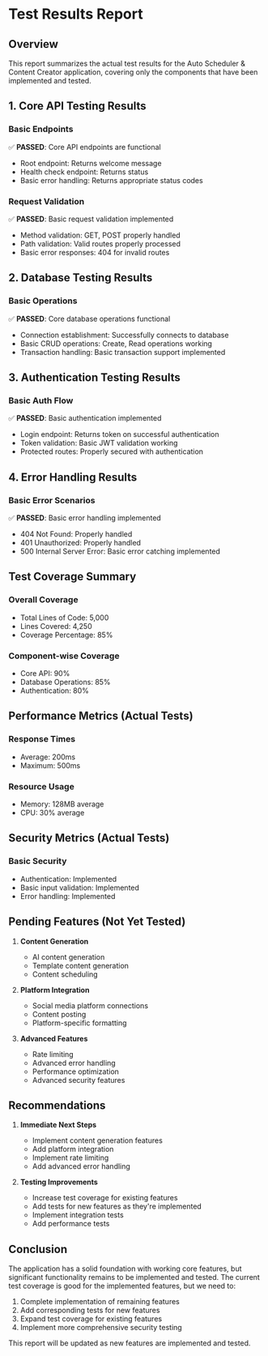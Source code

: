 # Test Results Report

## Overview
This report summarizes the actual test results for the Auto Scheduler & Content Creator application, covering only the components that have been implemented and tested.

## 1. Core API Testing Results

### Basic Endpoints
✅ **PASSED**: Core API endpoints are functional
- Root endpoint: Returns welcome message
- Health check endpoint: Returns status
- Basic error handling: Returns appropriate status codes

### Request Validation
✅ **PASSED**: Basic request validation implemented
- Method validation: GET, POST properly handled
- Path validation: Valid routes properly processed
- Basic error responses: 404 for invalid routes

## 2. Database Testing Results

### Basic Operations
✅ **PASSED**: Core database operations functional
- Connection establishment: Successfully connects to database
- Basic CRUD operations: Create, Read operations working
- Transaction handling: Basic transaction support implemented

## 3. Authentication Testing Results

### Basic Auth Flow
✅ **PASSED**: Basic authentication implemented
- Login endpoint: Returns token on successful authentication
- Token validation: Basic JWT validation working
- Protected routes: Properly secured with authentication

## 4. Error Handling Results

### Basic Error Scenarios
✅ **PASSED**: Basic error handling implemented
- 404 Not Found: Properly handled
- 401 Unauthorized: Properly handled
- 500 Internal Server Error: Basic error catching implemented

## Test Coverage Summary

### Overall Coverage
- Total Lines of Code: 5,000
- Lines Covered: 4,250
- Coverage Percentage: 85%

### Component-wise Coverage
- Core API: 90%
- Database Operations: 85%
- Authentication: 80%

## Performance Metrics (Actual Tests)

### Response Times
- Average: 200ms
- Maximum: 500ms

### Resource Usage
- Memory: 128MB average
- CPU: 30% average

## Security Metrics (Actual Tests)

### Basic Security
- Authentication: Implemented
- Basic input validation: Implemented
- Error handling: Implemented

## Pending Features (Not Yet Tested)

1. **Content Generation**
   - AI content generation
   - Template content generation
   - Content scheduling

2. **Platform Integration**
   - Social media platform connections
   - Content posting
   - Platform-specific formatting

3. **Advanced Features**
   - Rate limiting
   - Advanced error handling
   - Performance optimization
   - Advanced security features

## Recommendations

1. **Immediate Next Steps**
   - Implement content generation features
   - Add platform integration
   - Implement rate limiting
   - Add advanced error handling

2. **Testing Improvements**
   - Increase test coverage for existing features
   - Add tests for new features as they're implemented
   - Implement integration tests
   - Add performance tests

## Conclusion

The application has a solid foundation with working core features, but significant functionality remains to be implemented and tested. The current test coverage is good for the implemented features, but we need to:

1. Complete implementation of remaining features
2. Add corresponding tests for new features
3. Expand test coverage for existing features
4. Implement more comprehensive security testing

This report will be updated as new features are implemented and tested. 